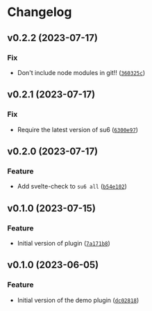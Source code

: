 # Changelog

<!--next-version-placeholder-->

## v0.2.2 (2023-07-17)
### Fix
* Don't include node modules in git!! ([`360325c`](https://github.com/robinvandernoord/su6-plugin-svelte-check/commit/360325c02ed99fb34519941061e9b78679601d61))

## v0.2.1 (2023-07-17)

### Fix

* Require the latest version of su6 ([`6300e97`](https://github.com/robinvandernoord/su6-plugin-svelte-check/commit/6300e974e732b9b5089490665c80b0d54d0071e9))

## v0.2.0 (2023-07-17)

### Feature

* Add svelte-check to `su6 all` ([`b54e102`](https://github.com/robinvandernoord/su6-plugin-svelte-check/commit/b54e102cdfcbc4e8e1ec9f134cc9c559464ee1f7))

## v0.1.0 (2023-07-15)
### Feature
* Initial version of plugin ([`7a171b8`](https://github.com/robinvandernoord/su6-plugin-svelte-check/commit/7a171b8327653ab366e13388471c342ab1c38873))

## v0.1.0 (2023-06-05)
### Feature

* Initial version of the demo plugin ([`dc02818`](https://github.com/robinvandernoord/su6-plugin-demo/commit/dc02818b5d361469fa0ca480eee7394628faad89))

